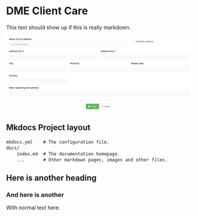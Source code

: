 # DME Client Care

This text should show up if this is really markdown.

![New address dialog](img/newaddress.PNG)

## Mkdocs Project layout

    mkdocs.yml    # The configuration file.
    docs/
        index.md  # The documentation homepage.
        ...       # Other markdown pages, images and other files.
		
## Here is another heading
### And here is another
With normal text here.

